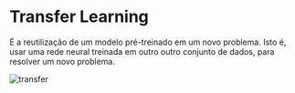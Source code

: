 # Transfer Learning
É a reutilização de um modelo pré-treinado em um novo problema. Isto é, usar uma rede neural treinada em outro outro conjunto de dados, para resolver um novo problema.


![transfer](https://user-images.githubusercontent.com/88863957/206567657-87b92590-d344-4cc5-928a-47224d8775f3.jpg)

